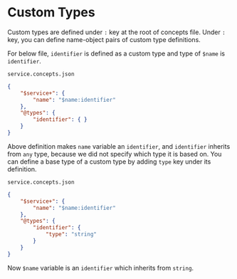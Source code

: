 # Custom Types

Custom types are defined under `:` key at the root of concepts file. Under `:`
key, you can define name-object pairs of custom type definitions.

For below file, `identifier` is defined as a custom type and type of `$name` is
`identifier`.

`service.concepts.json`

```json
{
    "$service+": {
        "name": "$name:identifier"
    },
    "@types": {
        "identifier": { }
    }
}
```

Above definition makes `name` variable an `identifier`, and `identifier`
inherits from `any` type, because we did not specify which type it is based on.
You can define a base type of a custom type by adding `type` key under its
definition.

`service.concepts.json`

```json
{
    "$service+": {
        "name": "$name:identifier"
    },
    "@types": {
        "identifier": { 
            "type": "string"
        }
    }
}
```

Now `$name` variable is an `identifier` which inherits from `string`.
